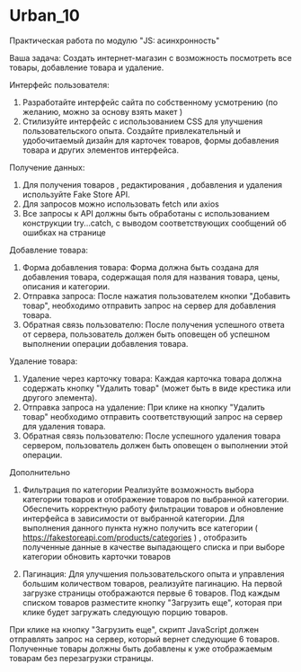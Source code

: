 # Urban_10

Практическая работа по модулю "JS: асинхронность"

Ваша задача:
Создать интернет-магазин с возможность посмотреть все товары, добавление товара и удаление.

Интерфейс пользователя:

1. Разработайте интерфейс сайта по собственному усмотрению (по желанию, можно за основу взять макет )
2. Стилизуйте интерфейс с использованием CSS для улучшения пользовательского опыта. Создайте привлекательный и удобочитаемый дизайн для карточек товаров, формы добавления товара и других элементов интерфейса.

Получение данных:

1. Для получения товаров , редактирования , добавления и удаления используйте Fake Store API.
2. Для запросов можно использовать fetch или axios
3. Все запросы к API должны быть обработаны с использованием конструкции try...catch, с выводом соответствующих сообщений об ошибках на странице

Добавление товара:

1. Форма добавления товара:
   Форма должна быть создана для добавления товара, содержащая поля для названия товара, цены, описания и категории.
2. Отправка запроса:
   После нажатия пользователем кнопки "Добавить товар", необходимо отправить запрос на сервер для добавления товара.
3. Обратная связь пользователю:
   После получения успешного ответа от сервера, пользователь должен быть оповещен об успешном выполнении операции добавления товара.

Удаление товара:

1. Удаление через карточку товара:
   Каждая карточка товара должна содержать кнопку "Удалить товар" (может быть в виде крестика или другого элемента).
2. Отправка запроса на удаление:
   При клике на кнопку "Удалить товар" необходимо отправить соответствующий запрос на сервер для удаления товара.
3. Обратная связь пользователю:
   После успешного удаления товара сервером, пользователь должен быть оповещен о выполнении этой операции.

Дополнительно

1. Фильтрация по категории
   Реализуйте возможность выбора категории товаров и отображение товаров по выбранной категории.
   Обеспечить корректную работу фильтрации товаров и обновление интерфейса в зависимости от выбранной категории.
   Для выполнения данного пункта нужно получить все категории ( https://fakestoreapi.com/products/categories ) , отобразить полученные данные в качестве выпадающего списка и при выборе категории обновить карточки товаров

2. Пагинация:
   Для улучшения пользовательского опыта и управления большим количеством товаров, реализуйте пагинацию. На первой загрузке страницы отображаются первые 6 товаров. Под каждым списком товаров разместите кнопку "Загрузить еще", которая при клике будет загружать следующую порцию товаров.

При клике на кнопку "Загрузить еще", скрипт JavaScript должен отправлять запрос на сервер, который вернет следующие 6 товаров. Полученные товары должны быть добавлены к уже отображаемым товарам без перезагрузки страницы.
